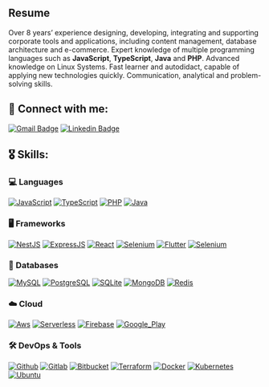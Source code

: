## Resume

Over 8 years’ experience designing, developing, integrating and supporting corporate tools and applications, including content management, database architecture and e-commerce. Expert knowledge of multiple programming languages such as **JavaScript**, **TypeScript**, **Java** and **PHP**. Advanced knowledge on Linux Systems. Fast learner and autodidact, capable of applying new technologies quickly. Communication, analytical and problem-solving skills.

## 🔗 Connect with me:

[![Gmail Badge](https://img.shields.io/badge/-Email-D14836?logo=Gmail&logoColor=white&link=cleider87@gmail.com)](mailto:cleider87@gmail.com)
[![Linkedin Badge](https://img.shields.io/badge/-Cleider%20Herrera-blue?logo=Linkedin&logoColor=white&link=https://www.linkedin.com/in/cleiderherrera/)](https://www.linkedin.com/in/cleiderherrera/)

## 🎖️ Skills:

### 💻 Languages

[![JavaScript](https://img.shields.io/badge/-JavaScript-grey?logo=javascript)](#)
[![TypeScript](https://img.shields.io/badge/-TypeScript-white?logo=typescript)](#)
[![PHP](https://img.shields.io/badge/-Php-4F5B93?logo=PHP&logoColor=white)](#)
[![Java](https://img.shields.io/badge/-Java-orange?logo=openjdk)](#)

### 🖥️ Frameworks

[![NestJS](https://img.shields.io/badge/-NestJS-ea2845?logo=NestJS)](#)
[![ExpressJS](https://img.shields.io/badge/-Express-green?logo=Express)](#)
[![React](https://img.shields.io/badge/-React-blue?logo=React)](#)
[![Selenium](https://img.shields.io/badge/-Selenium-white?logo=Selenium)](#)
[![Flutter](https://img.shields.io/badge/-Flutter-0468d7?logo=Flutter)](#)
[![Selenium](https://img.shields.io/badge/-Selenium-white?logo=Selenium)](#)

### 🔮 Databases

[![MySQL](https://img.shields.io/badge/-MySQL-blue?logo=Mysql&logoColor=white)](#)
[![PostgreSQL](https://img.shields.io/badge/-PostgreSQL-316192?logo=PostgreSQL&logoColor=white)](#)
[![SQLite](https://img.shields.io/badge/-SQLite-07405E?logo=SQLite&logoColor=white)](#)
[![MongoDB](https://img.shields.io/badge/-MongoDB-13aa52?logo=Mongodb&logoColor=white)](#)
[![Redis](https://img.shields.io/badge/-Redis-a32422?logo=Redis&logoColor=white)](#)

### ☁️ Cloud

[![Aws](https://img.shields.io/badge/-Aws-white?logo=Amazon)](#)
[![Serverless](https://img.shields.io/badge/-Serverless-grey?logo=Serverless)](#)
[![Firebase](https://img.shields.io/badge/-Firebase-03a9f4?logo=Firebase)](#)
[![Google_Play](https://img.shields.io/badge/-Google_Play-black?logo=Google-Play)](#)

### 🛠️ DevOps & Tools

[![Github](https://img.shields.io/badge/-Github-black?logo=Github&logoColor=white)](#)
[![Gitlab](https://img.shields.io/badge/-Gitlab-330F63?logo=Gitlab)](#)
[![Bitbucket](https://img.shields.io/badge/-Bitbucket-0747a6?logo=Bitbucket)](#)
[![Terraform](https://img.shields.io/badge/-Terraform-7b42bc?logo=Terraform)](#)
[![Docker](https://img.shields.io/badge/-Docker-white?logo=Docker)](#)
[![Kubernetes](https://img.shields.io/badge/-Kubernetes-white?logo=Kubernetes)](#)
[![Ubuntu](https://img.shields.io/badge/-Ubuntu-E95420?logo=Ubuntu&logoColor=white)](#)
